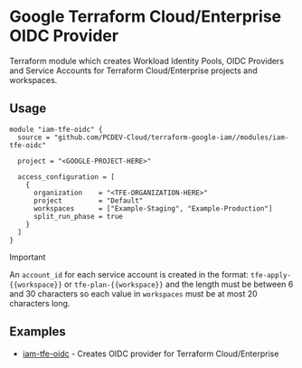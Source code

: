 # Google Terraform Cloud/Enterprise OIDC Provider

Terraform module which creates Workload Identity Pools, OIDC Providers and Service Accounts for Terraform Cloud/Enterprise projects and workspaces.

## Usage

```hcl
module "iam-tfe-oidc" {
  source = "github.com/PCDEV-Cloud/terraform-google-iam//modules/iam-tfe-oidc"

  project = "<GOOGLE-PROJECT-HERE>"

  access_configuration = [
    {
      organization    = "<TFE-ORGANIZATION-HERE>"
      project         = "Default"
      workspaces      = ["Example-Staging", "Example-Production"]
      split_run_phase = true
    }
  ]
}
```

> [!IMPORTANT]
> An `account_id` for each service account is created in the format: `tfe-apply-{{workspace}}` or `tfe-plan-{{workspace}}` and the length must be between 6 and 30 characters so each value in `workspaces` must be at most 20 characters long.

## Examples

- [iam-tfe-oidc](https://github.com/PCDEV-Cloud/terraform-google-iam/tree/main/examples/iam-tfe-oidc) - Creates OIDC provider for Terraform Cloud/Enterprise
